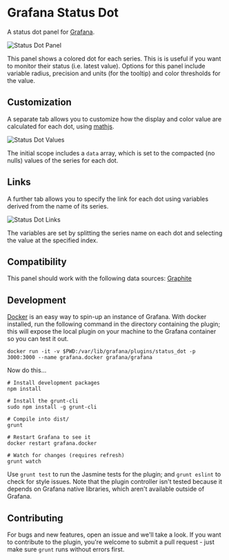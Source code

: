 # Grafana Status Dot

A status dot panel for [Grafana](http://grafana.org/).

![Status Dot Panel](https://raw.githubusercontent.com/BTplc/grafana-status-dot/master/src/img/status_dot.png)

This panel shows a colored dot for each series. This is is useful if you want to monitor their status (i.e. latest value). Options for this panel include variable radius, precision and units (for the tooltip) and color thresholds for the value.

## Customization

A separate tab allows you to customize how the display and color value are calculated for each dot, using [mathjs](http://mathjs.org).

![Status Dot Values](https://raw.githubusercontent.com/BTplc/grafana-status-dot/master/src/img/status_dot_values.png)

The initial scope includes a `data` array, which is set to the compacted (no nulls) values of the series for each dot.

## Links

A further tab allows you to specify the link for each dot using variables derived from the name of its series.

![Status Dot Links](https://raw.githubusercontent.com/BTplc/grafana-status-dot/master/src/img/status_dot_links.png)

The variables are set by splitting the series name on each dot and selecting the value at the specified index.

## Compatibility

This panel should work with the following data sources: [Graphite](https://grafana.net/plugins/graphite)

## Development

[Docker](https://www.docker.com/) is an easy way to spin-up an instance of Grafana. With docker installed, run the following command in the directory containing the plugin; this will expose the local plugin on your machine to the Grafana container so you can test it out.

    docker run -it -v $PWD:/var/lib/grafana/plugins/status_dot -p 3000:3000 --name grafana.docker grafana/grafana

Now do this...

    # Install development packages
    npm install

    # Install the grunt-cli
    sudo npm install -g grunt-cli

    # Compile into dist/
    grunt

    # Restart Grafana to see it
    docker restart grafana.docker

    # Watch for changes (requires refresh)
    grunt watch

Use `grunt test` to run the Jasmine tests for the plugin; and `grunt eslint` to check for style issues. Note that the plugin controller isn't tested because it depends on Grafana native libraries, which aren't available outside of Grafana.

## Contributing

For bugs and new features, open an issue and we'll take a look. If you want to contribute to the plugin, you're welcome to submit a pull request - just make sure `grunt` runs without errors first.
